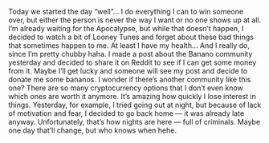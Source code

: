 Today we started the day “well”… I do everything I can to win someone over, but either the person is never the way I want or no one shows up at all.
I’m already waiting for the Apocalypse, but while that doesn’t happen, I decided to watch a bit of Looney Tunes and forget about these bad things that sometimes happen to me.
At least I have my health…
And I really do, since I’m pretty chubby haha.
I made a post about the Banano community yesterday and decided to share it on Reddit to see if I can get some money from it. Maybe I’ll get lucky and someone will see my post and decide to donate me some bananos.
I wonder if there’s another community like this one? There are so many cryptocurrency options that I don’t even know which ones are worth it anymore.
It’s amazing how quickly I lose interest in things. Yesterday, for example, I tried going out at night, but because of lack of motivation and fear, I decided to go back home — it was already late anyway.
Unfortunately, that’s how nights are here — full of criminals.
Maybe one day that’ll change, but who knows when hehe.